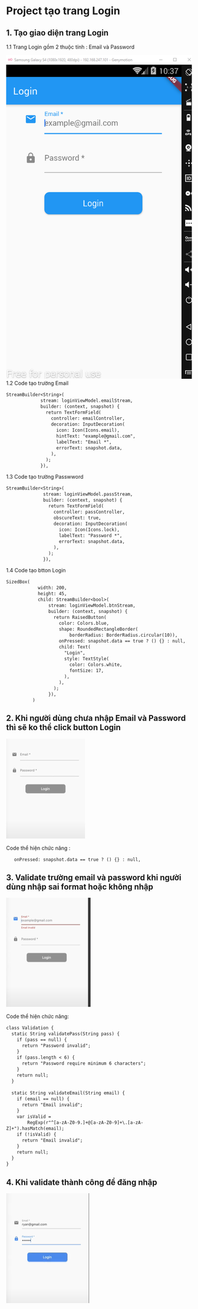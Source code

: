 # Project tạo trang Login


## 1. Tạo giao diện trang Login
1.1 Trang Login gồm 2 thuộc tính : Email và Password

![](images/img1.png)
1.2 Code tạo trường Email
 ```
 StreamBuilder<String>(
              stream: loginViewModel.emailStream,
              builder: (context, snapshot) {
                return TextFormField(
                  controller: emailController,
                  decoration: InputDecoration(
                    icon: Icon(Icons.email),
                    hintText: "example@gmail.com",
                    labelText: "Email *",
                    errorText: snapshot.data,
                  ),
                );
              }),
 ```
1.3 Code tạo trường Passwword
```
StreamBuilder<String>(
              stream: loginViewModel.passStream,
              builder: (context, snapshot) {
                return TextFormField(
                  controller: passController,
                  obscureText: true,
                  decoration: InputDecoration(
                    icon: Icon(Icons.lock),
                    labelText: "Password *",
                    errorText: snapshot.data,
                  ),
                );
              }),
```
1.4 Code tạo btton Login
```
SizedBox(
            width: 200,
            height: 45,
            child: StreamBuilder<bool>(
                stream: loginViewModel.btnStream,
                builder: (context, snapshot) {
                  return RaisedButton(
                    color: Colors.blue,
                    shape: RoundedRectangleBorder(
                        borderRadius: BorderRadius.circular(10)),
                    onPressed: snapshot.data == true ? () {} : null,
                    child: Text(
                      "Login",
                      style: TextStyle(
                        color: Colors.white,
                        fontSize: 17,
                      ),
                    ),
                  );
                }),
          )
```

## 2. Khi người dùng chưa nhập Email và Password thì sẽ ko thể click button Login
  ![](images/img2.png)

  Code thể hiện chức năng :
```
   onPressed: snapshot.data == true ? () {} : null,
```
## 3. Validate trường email và password khi người dùng nhập sai format hoặc không nhập
![](images/img7.png)

Code thể hiện chức năng:
```
class Validation {
  static String validatePass(String pass) {
    if (pass == null) {
      return "Password invalid";
    }
    if (pass.length < 6) {
      return "Password require minimum 6 characters";
    }
    return null;
  }

  static String validateEmail(String email) {
    if (email == null) {
      return "Email invalid";
    }
    var isValid =
        RegExp(r"^[a-zA-Z0-9.]+@[a-zA-Z0-9]+\.[a-zA-Z]+").hasMatch(email);
    if (!isValid) {
      return "Email invalid";
    }
    return null;
  }
}
```

## 4. Khi validate thành công để đăng nhập
![](images/img4.png)


